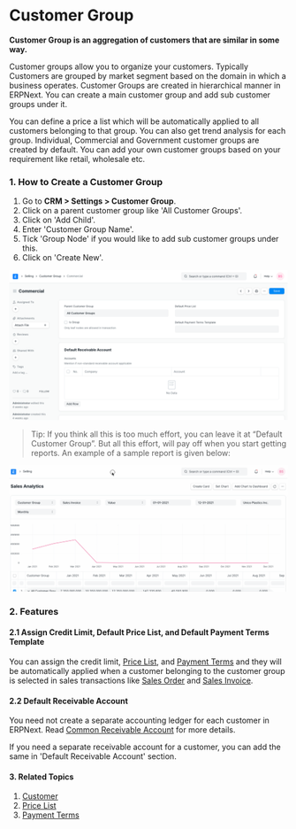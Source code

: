 
# Customer Group


**Customer Group is an aggregation of customers that are similar in some way.**


Customer groups allow you to organize your customers. Typically Customers are grouped by market segment based on the domain in which a business operates. Customer Groups are created in hierarchical manner in ERPNext. You can create a main customer group and add sub customer groups under it.


You can define a price a list which will be automatically applied to all customers belonging to that group. You can also get trend analysis for each group. Individual, Commercial and Government customer groups are created by default. You can add your own customer groups based on your requirement like retail, wholesale etc.


### 1. How to Create a Customer Group


1. Go to **CRM > Settings > Customer Group**.
2. Click on a parent customer group like 'All Customer Groups'.
3. Click on 'Add Child'.
4. Enter 'Customer Group Name'.
5. Tick 'Group Node' if you would like to add sub customer groups under this.
6. Click on 'Create New'.


![Customer Group](/files/customer-group.png)



> 
> Tip: If you think all this is too much effort, you can leave it at “Default
>  Customer Group”. But all this effort, will pay off when you start getting
>  reports. An example of a sample report is given below:
> 
> 
> 


![Sales Analytics Customer Group](/files/sales-analytics-customer-group.gif)


### 2. Features


#### 2.1 Assign Credit Limit, Default Price List, and Default Payment Terms Template


You can assign the credit limit, [Price List](/docs/v13/user/manual/en/stock/price-lists), and [Payment Terms](/docs/v13/user/manual/en/accounts/payment-terms) and they will be automatically applied when a customer belonging to the customer group is selected in sales transactions like [Sales Order](/docs/v13/user/manual/en/selling/sales-order) and [Sales Invoice](/docs/v13/user/manual/en/accounts/sales-invoice).


#### 2.2 Default Receivable Account


You need not create a separate accounting ledger for each customer in ERPNext. Read [Common Receivable Account](/docs/v13/user/manual/en/accounts/articles/common-receivable-account) for more details.


If you need a separate receivable account for a customer, you can add the same in 'Default Receivable Account' section.


#### 3. Related Topics


1. [Customer](/docs/v13/user/manual/en/CRM/customer)
2. [Price List](/docs/v13/user/manual/en/stock/price-lists)
3. [Payment Terms](/docs/v13/user/manual/en/accounts/payment-terms)


